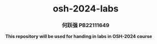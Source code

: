 # <center> osh-2024-labs
### <center> 何跃强 PB22111649
**This repository will be used for handing in labs in OSH-2024 course**
